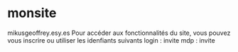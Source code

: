 # monsite
mikusgeoffrey.esy.es
Pour accéder aux fonctionnalités du site, vous pouvez vous inscrire ou utiliser les idenfiants suivants
login : invite
mdp : invite

